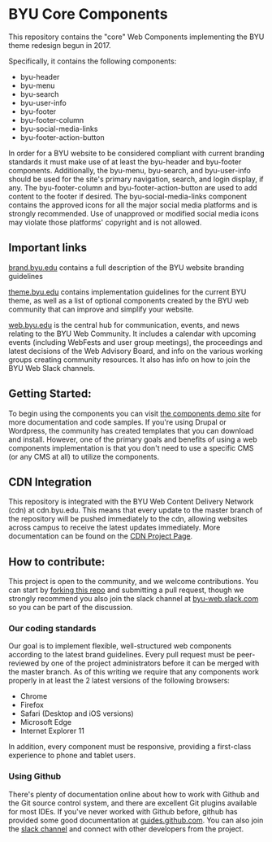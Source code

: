 # BYU Core Components
This repository contains the "core" Web Components implementing the BYU theme redesign begun in 2017.

Specifically, it contains the following components:
* byu-header
* byu-menu
* byu-search
* byu-user-info
* byu-footer
* byu-footer-column
* byu-social-media-links
* byu-footer-action-button

In order for a BYU website to be considered compliant with current branding standards it must make use of at least the byu-header and byu-footer components. Additionally, the byu-menu, byu-search, and byu-user-info should be used for the site's primary navigation, search, and login display, if any. The byu-footer-column and byu-footer-action-button are used to add content to the footer if desired. The byu-social-media-links component contains the approved icons for all the major social media platforms and is strongly recommended. Use of unapproved or modified social media icons may violate those platforms' copyright and is not allowed.

## Important links
[brand.byu.edu](http://brand.byu.edu) contains a full description of the BYU website branding guidelines

[theme.byu.edu](http://theme.byu.edu) contains implementation guidelines for the current BYU theme, as well as a list of optional components created by the BYU web community that can improve and simplify your website.

[web.byu.edu](http://web.byu.edu) is the central hub for communication, events, and news relating to the BYU Web Community. It includes a calendar with upcoming events (including WebFests and user group meetings), the proceedings and latest decisions of the Web Advisory Board, and info on the various working groups creating community resources. It also has info on how to join the BYU Web Slack channels.

## Getting Started:
To begin using the components you can visit [the components demo site](http://2017-core-components.cdn.byu.edu) for more documentation and code samples. If you're using Drupal or Wordpress, the community has created templates that you can download and install. However, one of the primary goals and benefits of using a web components implementation is that you don't need to use a specific CMS (or any CMS at all) to utilize the components.

## CDN Integration
This repository is integrated with the BYU Web Content Delivery Network (cdn) at cdn.byu.edu. This means that every update to the master branch of the repository will be pushed immediately to the cdn, allowing websites across campus to receive the latest updates immediately. More documentation can be found on the [CDN Project Page](https://github.com/byuweb/web-cdn).  

## How to contribute:
This project is open to the community, and we welcome contributions. You can start by [forking this repo](https://help.github.com/articles/fork-a-repo/) and submitting a pull request, though we strongly recommend you also join the slack channel at [byu-web.slack.com](http://byu-web.slack.com) so you can be part of the discussion.

### Our coding standards
Our goal is to implement flexible, well-structured web components according to the latest brand guidelines. Every pull request must be peer-reviewed by one of the project administrators before it can be merged with the master branch. As of this writing we require that any components work properly in at least the 2 latest versions of the following browsers:

* Chrome
* Firefox
* Safari (Desktop and iOS versions)
* Microsoft Edge
* Internet Explorer 11

In addition, every component must be responsive, providing a first-class experience to phone and tablet users.

### Using Github
There's plenty of documentation online about how to work with Github and the Git source control system, and there are excellent Git plugins available for most IDEs. If you've never worked with Github before, github has provided some good documentation at [guides.github.com](http://guides.github.com). You can also join the [slack channel](http://byu-web.slack.com) and connect with other developers from the project.
